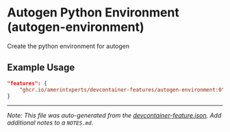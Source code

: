 
# Autogen Python Environment (autogen-environment)

Create the python environment for autogen

## Example Usage

```json
"features": {
    "ghcr.io/amerintxperts/devcontainer-features/autogen-environment:0": {}
}
```





---

_Note: This file was auto-generated from the [devcontainer-feature.json](https://github.com/amerintxperts/devcontainer-features/blob/main/src/autogen-environment/devcontainer-feature.json).  Add additional notes to a `NOTES.md`._

